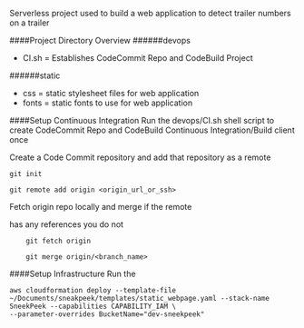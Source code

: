 Serverless project used to build a web application to
detect trailer numbers on a trailer

####Project Directory Overview
######devops
- CI.sh = Establishes CodeCommit Repo and CodeBuild Project

######static
- css = static stylesheet files for web application
- fonts = static fonts to use for web application

####Setup Continuous Integration
Run the devops/CI.sh shell script to create CodeCommit
Repo and CodeBuild Continuous Integration/Build client once

Create a Code Commit repository and add that repository as a remote

```
git init

git remote add origin <origin_url_or_ssh>

```


Fetch origin repo locally and merge if the remote

has any references you do not

```
    git fetch origin

    git merge origin/<branch_name>
```



####Setup Infrastructure
Run the


```
aws cloudformation deploy --template-file ~/Documents/sneakpeek/templates/static_webpage.yaml --stack-name SneekPeek --capabilities CAPABILITY_IAM \
--parameter-overrides BucketName="dev-sneekpeek"
```
